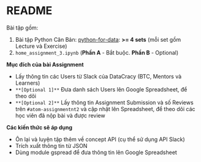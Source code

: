 # README
Bài tập gồm:
1. Bài tập Python Căn Bản: [python-for-data](../python-for-data/): **>= 4 sets** (mỗi set gồm Lecture và Exercise)
2. `home_assignment_3.ipynb` (**Phần A** - Bắt buộc. **Phần B** - Optional)

**Mục đích của bài Assignment**
- Lấy thông tin các Users từ Slack của DataCracy (BTC, Mentors và Learners)
- `**[Optional 1]**` Đưa danh sách Users lên Google Spreadsheet, để theo dõi 
- `**[Optional 2]**` Lấy thông tin Assignment Submission và số Reviews trên `#atom-assignmentnt2` và cập nhật lên Spreadsheet, để theo dõi các học viên đã nộp bài và được review

**Các kiến thức sẽ áp dụng**
- Ôn lại và luyện tập thêm về concept API (cụ thể sử dụng API Slack)
- Trích xuất thông tin từ JSON
- Dùng module gspread để đưa thông tin lên Google Spreadsheet